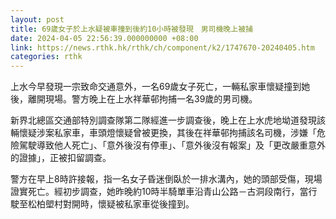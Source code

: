 ```yaml
---
layout: post
title: 69歲女子於上水疑被車撞到後約10小時被發現　男司機晚上被捕
date: 2024-04-05 22:56:39.000000000 +08:00
link: https://news.rthk.hk/rthk/ch/component/k2/1747670-20240405.htm
categories: rthk
---
```


上水今早發現一宗致命交通意外，一名69歲女子死亡，一輛私家車懷疑撞到她後，離開現場。警方晚上在上水祥華邨拘捕一名39歲的男司機。

新界北總區交通部特別調查隊第二隊經進一步調查後，晚上在上水虎地坳道發現該輛懷疑涉案私家車，車頭燈懷疑曾被更換，其後在祥華邨拘捕該名司機，涉嫌「危險駕駛導致他人死亡」、「意外後沒有停車」、「意外後沒有報案」及「更改嚴重意外的證據」，正被扣留調查。

警方在早上8時許接報，指一名女子昏迷倒臥於一排水溝內，她的頭部受傷，現場證實死亡。經初步調查，她昨晚約10時半騎單車沿青山公路－古洞段南行，當行駛至松柏塱村對開時，懷疑被私家車從後撞到。
